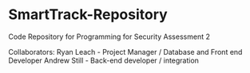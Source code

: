 # SmartTrack-Repository
Code Repository for Programming for Security Assessment 2

Collaborators:
Ryan Leach - Project Manager / Database and Front end Developer 
Andrew Still - Back-end developer / integration
